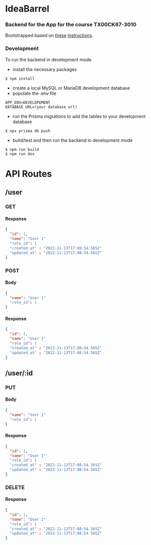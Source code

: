 # IdeaBarrel

### Backend for the App for the course TX00CK67-3010

Bootstrapped based on [these](https://medium.com/swlh/build-a-rest-api-with-express-js-and-typescript-dc2c8da89c52) [instructions](https://medium.com/@sudarshanadayananda/how-to-live-reload-typescript-node-server-bc40171fdb7).

### Development

To run the backend in development mode

* install the necessary packages
```
$ npm install
```
* create a local MySQL or MariaDB development database
* populate the .env file
```
APP_ENV=DEVELOPEMENT
DATABASE_URL=(your database url)
```

* run the Prisma migrations to add the tables to your development database
```
$ npx prisma db push
```
* build/test and then run the backend in development mode
```
$ npm run build
$ npm run dev
```

# API Routes

## /user
### GET
#### Response
```json
{
  "id": 1,
  "name": "User 1"
  "role_id": 1
  "created_at" : "2022-11-13T17:08:54.565Z"
  "updated_at" : "2022-11-13T17:08:54.565Z"
}
```
### POST
#### Body
```json
{
  "name": "User 1"
  "role_id": 1
}
```

#### Response
```json
{
  "id": 1,
  "name": "User 1"
  "role_id": 1
  "created_at" : "2022-11-13T17:08:54.565Z"
  "updated_at" : "2022-11-13T17:08:54.565Z"
}
```

## /user/:id
### PUT
#### Body
```json
{
  "name": "User 1"
  "role_id": 1
}
```
#### Response
```json
{
  "id": 1,
  "name": "User 1"
  "role_id": 1
  "created_at" : "2022-11-13T17:08:54.565Z"
  "updated_at" : "2022-11-13T17:08:54.565Z"
}
```

### DELETE
#### Response
```json
{
  "id": 1,
  "name": "User 1"
  "role_id": 1
  "created_at" : "2022-11-13T17:08:54.565Z"
  "updated_at" : "2022-11-13T17:08:54.565Z"
}
```

